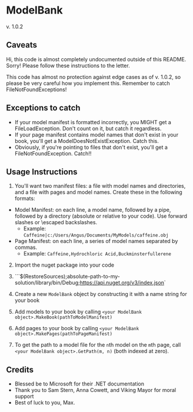 # ModelBank
v. 1.0.2

## Caveats
Hi, this code is almost completely undocumented outside of this README. Sorry! Please follow these instructions to the letter.

This code has almost no protection against edge cases as of v. 1.0.2, so please be very careful how you implement this. Remember to catch FileNotFoundExceptions!

## Exceptions to catch
* If your model manifest is formatted incorrectly, you MIGHT get a FileLoadException. Don't count on it, but catch it regardless.
* If your page manifest contains model names that don't exist in your book, you'll get a ModelDoesNotExistException. Catch this. 
* Obviously, if you're pointing to files that don't exist, you'll get a FileNotFoundException. Catch!!

## Usage Instructions
1. You'll want two manifest files: a file with model names and directories, and a file with pages and model names. Create these in the following formats:
  * Model Manifest: on each line, a model name, followed by a pipe, followed by a directory (absolute or relative to your code). Use forward slashes or \\escaped backslashes.
    * Example: `Caffeine|c:/Users/Angus/Documents/MyModels/caffeine.obj`
  * Page Manifest: on each line, a series of model names separated by commas.
    * Example: `Caffeine,Hydrochloric Acid,Buckminsterfullerene`
2. Import the nuget package into your code
  1. ```<RestoreSources>$(RestoreSources);absolute-path-to-my-solution/library/bin/Debug;https://api.nuget.org/v3/index.json</RestoreSources>`

3. Create a new `ModelBank` object by constructing it with a name string for your book
4. Add models to your book by calling `<your ModelBank object>.MakeBook(pathToModelManifest)`
5. Add pages to your book by calling `<your ModelBank object>.MakePages(pathToPageManifest)`
6. To get the path to a model file for the `n`th model on the `m`th page, call `<your ModelBank object>.GetPath(m, n)` (both indexed at zero).

## Credits
* Blessed be to Microsoft for their .NET documentation
* Thank you to Sam Stern, Anna Cowett, and Viking Mayor for moral support
* Best of luck to you, Max.
